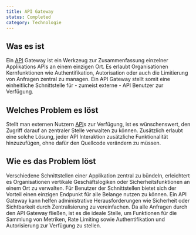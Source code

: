 ```yaml
---
title: API Gateway
status: Completed
category: Technologie
---
```


## Was es ist
Ein [API](/application_programming_interface/) Gateway ist ein Werkzeug zur Zusammenfassung einzelner
Applikations APIs an einem einzigen Ort. Es erlaubt Organisationen Kernfunktionen wie 
Authentifikation, Autorisation oder auch die Limitierung von Anfragen zentral zu managen.
Ein API Gateway stellt somit eine einheitliche Schnittstelle für - zumeist externe - API 
Benutzer zur Verfügung.

## Welches Problem es löst
Stellt man externen Nutzern [API](/application_programming_interface/)s zur Verfügung,
ist es wünschenswert, den Zugriff darauf an zentraler Stelle verwalten zu können. Zusätzlich
erlaubt eine solche Lösung, jeder API Interaktion zusätzliche Funktionalität hinzuzufügen,
ohne dafür den Quellcode verändern zu müssen.

## Wie es das Problem löst
Verschiedene Schnittstellen einer Applikation zentral zu bündeln, erleichtert es
Organisationen vertikale Geschäftslogiken oder Sicherheitsfunktionen an einem Ort zu verwalten.
Für Benutzer der Schnittstellen bietet sich der Vorteil einen einzigen Endpunkt für alle Belange
nutzen zu können. Ein API Gateway kann helfen administrative Herausforderungen wie Sicherheit oder
Sichtbarkeit durch Zentralisierung zu vereinfachen. Da alle Anfragen durch den API Gateway
fließen, ist es die ideale Stelle, um Funktionen für die Sammlung von Metriken, Rate Limiting
sowie Authentifikation und Autorisierung zur Verfügung zu stellen.
